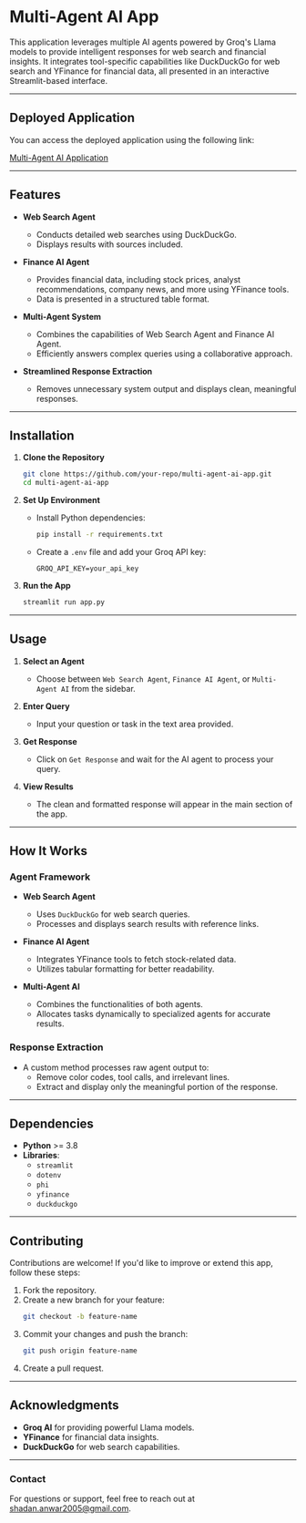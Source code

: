 # Multi-Agent AI App

This application leverages multiple AI agents powered by Groq's Llama models to provide intelligent responses for web search and financial insights. It integrates tool-specific capabilities like DuckDuckGo for web search and YFinance for financial data, all presented in an interactive Streamlit-based interface.

---

## Deployed Application

You can access the deployed application using the following link:

[Multi-Agent AI Application](https://finance-ai-agent-gnge.onrender.com)

---

## Features

- **Web Search Agent**
  - Conducts detailed web searches using DuckDuckGo.
  - Displays results with sources included.

- **Finance AI Agent**
  - Provides financial data, including stock prices, analyst recommendations, company news, and more using YFinance tools.
  - Data is presented in a structured table format.

- **Multi-Agent System**
  - Combines the capabilities of Web Search Agent and Finance AI Agent.
  - Efficiently answers complex queries using a collaborative approach.

- **Streamlined Response Extraction**
  - Removes unnecessary system output and displays clean, meaningful responses.

---

## Installation

1. **Clone the Repository**
   ```bash
   git clone https://github.com/your-repo/multi-agent-ai-app.git
   cd multi-agent-ai-app
   ```

2. **Set Up Environment**
   - Install Python dependencies:
     ```bash
     pip install -r requirements.txt
     ```
   - Create a `.env` file and add your Groq API key:
     ```
     GROQ_API_KEY=your_api_key
     ```

3. **Run the App**
   ```bash
   streamlit run app.py
   ```

---

## Usage

1. **Select an Agent**
   - Choose between `Web Search Agent`, `Finance AI Agent`, or `Multi-Agent AI` from the sidebar.

2. **Enter Query**
   - Input your question or task in the text area provided.

3. **Get Response**
   - Click on `Get Response` and wait for the AI agent to process your query.

4. **View Results**
   - The clean and formatted response will appear in the main section of the app.

---

## How It Works

### Agent Framework
- **Web Search Agent**
  - Uses `DuckDuckGo` for web search queries.
  - Processes and displays search results with reference links.

- **Finance AI Agent**
  - Integrates YFinance tools to fetch stock-related data.
  - Utilizes tabular formatting for better readability.

- **Multi-Agent AI**
  - Combines the functionalities of both agents.
  - Allocates tasks dynamically to specialized agents for accurate results.

### Response Extraction
- A custom method processes raw agent output to:
  - Remove color codes, tool calls, and irrelevant lines.
  - Extract and display only the meaningful portion of the response.

---

## Dependencies

- **Python** >= 3.8
- **Libraries**:
  - `streamlit`
  - `dotenv`
  - `phi`
  - `yfinance`
  - `duckduckgo`

---

## Contributing

Contributions are welcome! If you'd like to improve or extend this app, follow these steps:

1. Fork the repository.
2. Create a new branch for your feature:
   ```bash
   git checkout -b feature-name
   ```
3. Commit your changes and push the branch:
   ```bash
   git push origin feature-name
   ```
4. Create a pull request.

---

## Acknowledgments

- **Groq AI** for providing powerful Llama models.
- **YFinance** for financial data insights.
- **DuckDuckGo** for web search capabilities.

---

### Contact

For questions or support, feel free to reach out at [shadan.anwar2005@gmail.com]([shadan.anwar2005@gmail.com).
